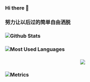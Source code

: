 ### Hi there 👋
### 努力让以后过的简单自由洒脱
### ![Github Stats](https://github-readme-stats.vercel.app/api?username=chen050610&show_icons=true&theme=dark&count_private=true)
### ![Most Used Languages](https://github-readme-stats.vercel.app/api/top-langs/?username=chen050610&theme=dark&layout=compact)
### <div align="center"> <img src="https://hututu345.oss-cn-beijing.aliyuncs.com/typora/e97ca2de98859f92b10ffa483c26b02.jpg" /> </div>
### ![Metrics](https://metrics.lecoq.io/chen050610?template=classic&base=header%2C%20activity%2C%20community%2C%20repositories%2C%20metadata&base.indepth=false&base.hireable=false&base.skip=false&config.timezone=Asia%2FShanghai)


<!--
**chen050610/chen050610** is a ✨ _special_ ✨ repository because its `README.md` (this file) appears on your GitHub profile.

Here are some ideas to get you started:

- 🔭 I’m currently working on ...
- 🌱 I’m currently learning ...
- 👯 I’m looking to collaborate on ...
- 🤔 I’m looking for help with ...
- 💬 Ask me about ...
- 📫 How to reach me: ...
- 😄 Pronouns: ...
- ⚡ Fun fact: ...
-->
